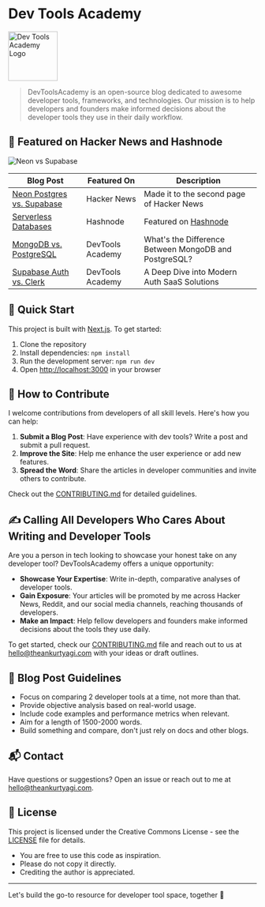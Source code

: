 # Dev Tools Academy

<img src="public/images/T.png" alt="Dev Tools Academy Logo" width="100" height="100" />

> DevToolsAcademy is an open-source blog dedicated to awesome developer tools, frameworks, and technologies. Our mission is to help developers and founders make informed decisions about the developer tools they use in their daily workflow.

## 🌟 Featured on Hacker News and Hashnode

![Neon vs Supabase](public/images/img_4.png)

| Blog Post | Featured On | Description                                                                     |
| --- | --- |---------------------------------------------------------------------------------|
| [Neon Postgres vs. Supabase](https://www.devtoolsacademy.com/blog/neon-vs-supabase) | Hacker News | Made it to the second page of Hacker News                                       |
| [Serverless Databases](https://www.devtoolsacademy.com/blog/state-of-databases-2024) | Hashnode | Featured on [Hashnode](https://theankurtyagi.hashnode.dev/serverless-databases) |
| [MongoDB vs. PostgreSQL](https://www.devtoolsacademy.com/blog/mongoDB-vs-postgreSQL) | DevTools Academy | What's the Difference Between MongoDB and PostgreSQL?                           |
| [Supabase Auth vs. Clerk](https://www.devtoolsacademy.com/blog/supabase-vs-clerk) | DevTools Academy | A Deep Dive into Modern Auth SaaS Solutions                                     |

## 🚀 Quick Start

This project is built with [Next.js](https://nextjs.org/). To get started:

1. Clone the repository
2. Install dependencies: `npm install`
3. Run the development server: `npm run dev`
4. Open [http://localhost:3000](http://localhost:3000) in your browser

## 🤝 How to Contribute

I welcome contributions from developers of all skill levels. Here's how you can help:

1. **Submit a Blog Post**: Have experience with dev tools? Write a post and submit a pull request.
2. **Improve the Site**: Help me enhance the user experience or add new features.
3. **Spread the Word**: Share the articles in developer communities and invite others to contribute.

Check out the [CONTRIBUTING.md](CONTRIBUTING.md) for detailed guidelines.

## ✍️ Calling All Developers Who Cares About Writing and Developer Tools

Are you a person in tech looking to showcase your honest take on any developer tool? DevToolsAcademy offers a unique opportunity:

- **Showcase Your Expertise**: Write in-depth, comparative analyses of developer tools.
- **Gain Exposure**: Your articles will be promoted by me across Hacker News, Reddit, and our social media channels, reaching thousands of developers.
- **Make an Impact**: Help fellow developers and founders make informed decisions about the tools they use daily.

To get started, check our [CONTRIBUTING.md](CONTRIBUTING.md) file and reach out to us at <hello@theankurtyagi.com> with your ideas or draft outlines.

## 📝 Blog Post Guidelines

- Focus on comparing 2 developer tools at a time, not more than that.
- Provide objective analysis based on real-world usage.
- Include code examples and performance metrics when relevant.
- Aim for a length of 1500-2000 words.
- Build something and compare, don't just rely on docs and other blogs.

## 📬 Contact

Have questions or suggestions? Open an issue or reach out to me at [hello@theankurtyagi.com](mailto:hello@theankurtyagi.com).

## 📄 License

This project is licensed under the Creative Commons License - see the [LICENSE](LICENSE) file for details.
- You are free to use this code as inspiration.
- Please do not copy it directly.
- Crediting the author is appreciated.
---

Let's build the go-to resource for developer tool space, together 🚀
